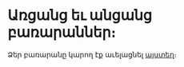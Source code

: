 # Առցանց եւ անցանց բառարաններ։

Ձեր բառարանը կարող էք աւելացնել [այստեղ](https://github.com/tigransimonyan/bararan-hay/blob/master/_layouts/home.html#L30)։
